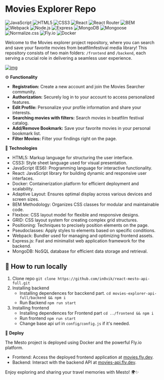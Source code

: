 # Movies Explorer Repo
![JavaScript](https://img.shields.io/static/v1?style=for-the-badge&message=JavaScript&color=222222&logo=JavaScript&logoColor=F7DF1E&label=)
![HTML5](https://img.shields.io/static/v1?style=for-the-badge&message=HTML5&color=222222&logo=HTML5&logoColor=FFFFFF&label=)
![CSS3](https://img.shields.io/static/v1?style=for-the-badge&message=CSS3&color=222222&logo=CSS3&logoColor=FFFFFF&label=)
![React](https://img.shields.io/static/v1?style=for-the-badge&message=React&color=222222&logo=React&logoColor=61DAFB&label=)
![React Router](https://img.shields.io/static/v1?style=for-the-badge&message=React+Router&color=222222&logo=React+Router&logoColor=FFFFFF&label=)
![BEM](https://img.shields.io/static/v1?style=for-the-badge&message=BEM&color=222222&logo=BEM&logoColor=FFFFFF&label=)
![Webpack](https://img.shields.io/static/v1?style=for-the-badge&message=Webpack&color=222222&logo=Webpack&logoColor=8DD6F9&label=)
![Node.js](https://img.shields.io/static/v1?style=for-the-badge&message=Node.js&color=222222&logo=Node.js&logoColor=FFFFFF&label=)
![Express](https://img.shields.io/static/v1?style=for-the-badge&message=Express&color=222222&logo=Express&logoColor=FFFFFF&label=)
![MongoDB](https://img.shields.io/static/v1?style=for-the-badge&message=MongoDB&color=222222&logo=MongoDB&logoColor=FFFFFF&label=)
![Mongoose](https://img.shields.io/static/v1?style=for-the-badge&message=Mongoose&color=222222&logo=Mongoose&logoColor=FFFFFF&label=)
![Normalize.css](https://img.shields.io/static/v1?style=for-the-badge&message=Normalize.css&color=222222&logo=Normalize.css&logoColor=FFFFFF&label=)
![Fly.io](https://img.shields.io/static/v1?style=for-the-badge&message=Fly.io&color=222222&logo=fly.io&logoColor=FFFFFF&label=)
![Docker](https://img.shields.io/static/v1?style=for-the-badge&message=Docker&color=222222&logo=Docker&logoColor=FFFFFF&label=)

Welcome to the Movies explorer project repository, where you can search and save your favorite movies from beatfilmfestival media library! This repository consists of two main folders: ```/frontend``` and ```/backend```, each serving a crucial role in delivering a seamless user experience.

[![img](https://i.postimg.cc/d1z8pGJR/brandbird-9.png)]()

⚙️ **Functionality**

- **Registration:** Create a new account and join the Movies Searcher community.
- **Authorization:** Securely log in to your account to access personalized features.
- **Edit Profile:** Personalize your profile information and share your interests.
- **Searching movies with filters:** Search movies in beatfilm festival catalog.
- **Add/Remove Bookmark:** Save your favorite movies in your personal bookmark list.
- **Filter Movies:** Filter your findings right on the page.


🔩 **Technologies**

- HTML5: Markup language for structuring the user interface.
- CSS3: Style sheet language used for visual presentation.
- JavaScript (ES6): Programming language for interactive functionality.
- React: JavaScript library for building dynamic and responsive user interfaces.
- Docker: Containerization platform for efficient deployment and scalability.
- Adaptive Layout: Ensures optimal display across various devices and screen sizes.
- BEM Methodology: Organizes CSS classes for modular and maintainable code.
- Flexbox: CSS layout model for flexible and responsive designs.
- GRID: CSS layout system for creating complex grid structures.
- Positioning: Techniques to precisely position elements on the page.
- Pseudoclasses: Apply styles to elements based on specific conditions.
- Webpack: Bundler used for managing and optimizing frontend assets.
- Express.js: Fast and minimalist web application framework for the backend.
- MongoDB: NoSQL database for efficient data storage and retrieval.

## 🚀 How to run locally

1. Clone repo ``git clone https://github.com/in0vik/react-mesto-api-full.git``
2. Installing backend
   - Installing dependences for bacckend part.
   ``cd movies-explorer-api-full/backend && npm i``
   - Run Backend ``npm run start``
3. Installing frontend
   - Installing dependences for Frontend part ``cd ../frontend && npm i``
   - Run frontend ``npm run start``
   - Change base api url in ``config/config.js`` if it's needed.

🔗 **Deploy**

The Mesto project is deployed using Docker and the powerful Fly.io platform.

- Frontend: Access the deployed frontend application at [movies.fly.dev](https://movies.fly.dev).
- Backend: Interact with the backend API at [movies-api.fly.dev](https://movies-api.fly.dev).

Enjoy exploring and sharing your travel memories with Mesto! 🌍✨
